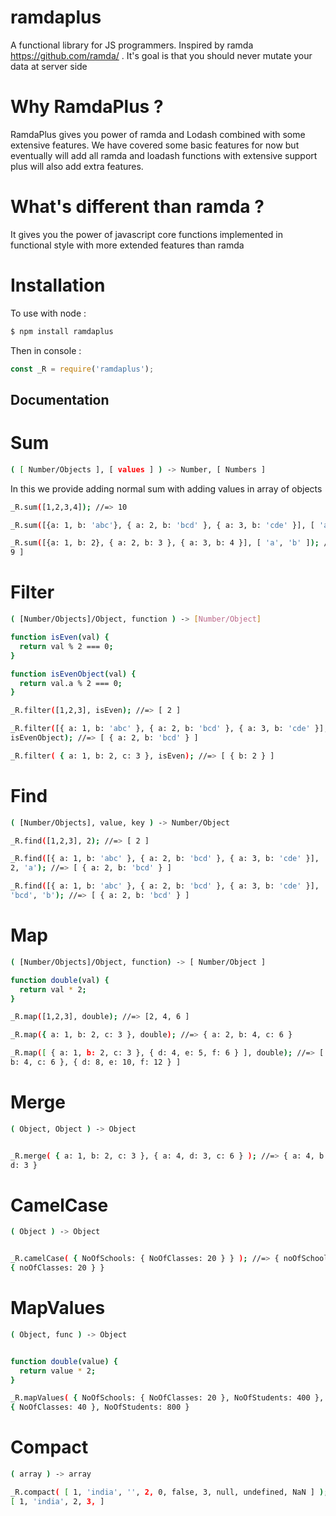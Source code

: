 # ramdaplus
A functional library for JS programmers. Inspired by ramda https://github.com/ramda/ . It's goal is that you should never mutate your data at server side

# Why RamdaPlus ?
RamdaPlus gives you power of ramda and Lodash combined with some extensive features.
We have covered some basic features for now but eventually
will add all ramda and loadash functions with extensive support plus will also add extra
features.

# What's different than ramda ?
It gives you the power of javascript core functions implemented in functional
style with more extended features than ramda

# Installation

To use with node :

```bash
$ npm install ramdaplus
```

Then in console :

```javascript
const _R = require('ramdaplus');
```

## Documentation

# Sum

```bash
( [ Number/Objects ], [ values ] ) -> Number, [ Numbers ]

```

In this we provide adding normal sum with adding values in array of objects

```bash
_R.sum([1,2,3,4]); //=> 10

_R.sum([{a: 1, b: 'abc'}, { a: 2, b: 'bcd' }, { a: 3, b: 'cde' }], [ 'a' ]); //=> [ 6 ]

_R.sum([{a: 1, b: 2}, { a: 2, b: 3 }, { a: 3, b: 4 }], [ 'a', 'b' ]); //=> [ 6,
9 ]

```

# Filter

```bash
( [Number/Objects]/Object, function ) -> [Number/Object]
```

```bash
function isEven(val) {
  return val % 2 === 0;
}

function isEvenObject(val) {
  return val.a % 2 === 0;
}

_R.filter([1,2,3], isEven); //=> [ 2 ]

_R.filter([{ a: 1, b: 'abc' }, { a: 2, b: 'bcd' }, { a: 3, b: 'cde' }],
isEvenObject); //=> [ { a: 2, b: 'bcd' } ]

_R.filter( { a: 1, b: 2, c: 3 }, isEven); //=> [ { b: 2 } ]

```

# Find

```bash
( [Number/Objects], value, key ) -> Number/Object
```

```bash
_R.find([1,2,3], 2); //=> [ 2 ]

_R.find([{ a: 1, b: 'abc' }, { a: 2, b: 'bcd' }, { a: 3, b: 'cde' }],
2, 'a'); //=> [ { a: 2, b: 'bcd' } ]

_R.find([{ a: 1, b: 'abc' }, { a: 2, b: 'bcd' }, { a: 3, b: 'cde' }],
'bcd', 'b'); //=> [ { a: 2, b: 'bcd' } ]

```

# Map

```bash
( [Number/Objects]/Object, function) -> [ Number/Object ]
```

```bash
function double(val) {
  return val * 2;
}

_R.map([1,2,3], double); //=> [2, 4, 6 ]

_R.map({ a: 1, b: 2, c: 3 }, double); //=> { a: 2, b: 4, c: 6 }

_R.map([ { a: 1, b: 2, c: 3 }, { d: 4, e: 5, f: 6 } ], double); //=> [ { a: 2,
b: 4, c: 6 }, { d: 8, e: 10, f: 12 } ]

```

# Merge

```bash
( Object, Object ) -> Object
```

```bash

_R.merge( { a: 1, b: 2, c: 3 }, { a: 4, d: 3, c: 6 } ); //=> { a: 4, b: 2, c: 6,
d: 3 }

```

# CamelCase

```bash
( Object ) -> Object
```

```bash

_R.camelCase( { NoOfSchools: { NoOfClasses: 20 } } ); //=> { noOfSchools:
{ noOfClasses: 20 } }

```

# MapValues

```bash
( Object, func ) -> Object
```

```bash

function double(value) {
  return value * 2;
}

_R.mapValues( { NoOfSchools: { NoOfClasses: 20 }, NoOfStudents: 400 }, double ); //=> { NoOfSchools:
{ NoOfClasses: 40 }, NoOfStudents: 800 }

```

# Compact

```bash
( array ) -> array
```

```bash
_R.compact( [ 1, 'india', '', 2, 0, false, 3, null, undefined, NaN ] );  //=>
[ 1, 'india', 2, 3, ]
```
